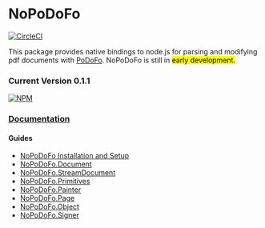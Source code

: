 # NoPoDoFo

[![CircleCI](https://circleci.com/gh/corymickelson/NoPoDoFo.svg?style=svg)](https://circleci.com/gh/corymickelson/NoPoDoFo)

This package provides native bindings to node.js for parsing and modifying pdf documents with [PoDoFo](http://podofo.sourceforge.net/index.html).
NoPoDoFo is still in <mark>early development.</mark> 

### __Current Version 0.1.1__
[![NPM](https://nodei.co/npm/nopodofo.png?downloads=true&downloadRank=true)](http://nodei.co/npm/nopodofo)

### [Documentation](https://corymickelson.github.io/NoPoDoFo/index)

#### **Guides**
 - [NoPoDoFo Installation and Setup](guides/getting_started.md)
 - [NoPoDoFo.Document](guides/document.md)
 - [NoPoDoFo.StreamDocument](guids/stream_document.md)
 - [NoPoDoFo.Primitives](guides/primitives.md)
 - [NoPoDoFo.Painter](guides/painter.md)
 - [NoPoDoFo.Page](guides/page.md)
 - [NoPoDoFo.Object](guides/object.md)
 - [NoPoDoFo.Signer](guides/signer.md)